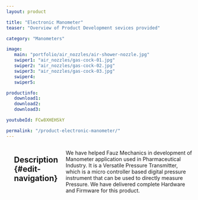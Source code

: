 ```yaml
---
layout: product

title: "Electronic Manometer"
teaser: "Overview of Product Development sevices provided"

category: "Manometers"

image:
   main: "portfolio/air_nozzles/air-shower-nozzle.jpg"
   swiper1: "air_nozzles/gas-cock-01.jpg"
   swiper2: "air_nozzles/gas-cock-02.jpg"
   swiper3: "air_nozzles/gas-cock-03.jpg"
   swiper4:
   swiper5:

productinfo:
   download1:
   download2:
   download3:

youtubeId: FCw8XHEHSkY

permalink: "/product-electronic-manometer/"
---
```


<div class="row">
   <div class="medium-4 medium-push-8 columns" markdown="1">

   </div><!-- /.medium-4.columns -->

   <div class="medium-8 medium-pull-4 columns" markdown="1">


   <img class="t60" src="{{ site.urlimg }}portfolio_big_manometer.jpg" alt="">

   ## Description   {#edit-navigation}

   We have helped Fauz Mechanics in development of Manometer application used
   in Pharmaceutical Industry. It is a Versatile Pressure Transmitter, which is a micro
   controller based digital pressure instrument that can be used to directly measure
   Pressure. We have delivered complete Hardware and Firmware for this product.



   </div><!-- /.medium-8.columns -->
</div><!-- /.row -->
